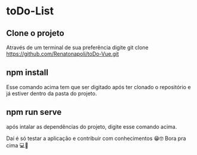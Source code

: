 # toDo-List

## Clone o projeto 
Através de um terminal de sua preferência digite git clone https://github.com/Renatonapoli/toDo-Vue.git

## npm install
Esse comando acima tem que ser digitado após ter clonado o repositório e já estiver dentro da pasta do projeto.

## npm run serve
após intalar as dependências do projeto, digite esse comando acima.

Daí é só testar a aplicação e contribuir com conhecimentos 😁🤓
Bora pra cima 💻🚀
